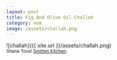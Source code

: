 ```yaml
---
layout: post
title: Fig And Olive Oil Challah
category: nom
image: /assets/challah.png
---
```


![challah]({{ site.url }}/assets/challah.png)
<br>
<sub>Shana Tova! <a href="http://smittenkitchen.com/blog/2012/09/fig-olive-oil-and-sea-salt-challah-book-tour/" target="_blank">Smitten Kitchen</a>.</sub>

